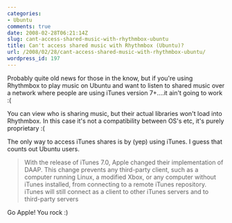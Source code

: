 ```yaml
---
categories:
- Ubuntu
comments: true
date: 2008-02-28T06:21:14Z
slug: cant-access-shared-music-with-rhythmbox-ubuntu
title: Can't access shared music with Rhythmbox (Ubuntu)?
url: /2008/02/28/cant-access-shared-music-with-rhythmbox-ubuntu/
wordpress_id: 197
---
```


Probably quite old news for those in the know, but if you're using Rhythmbox to play music on Ubuntu and want to listen to shared music over a network where people are using iTunes version 7+....it ain't going to work :(

You can view who is sharing music, but their actual libraries won't load into Rhythmbox. In this case it's not a compatibility between OS's etc, it's purely proprietary :(

The only way to access iTunes shares is by (yep) using iTunes. I guess that counts out Ubuntu users.



> With the release of iTunes 7.0, Apple changed their implementation of DAAP. This change prevents any third-party client, such as a computer running Linux, a modified Xbox, or any computer without iTunes installed, from connecting to a remote iTunes repository. iTunes will still connect as a client to other iTunes servers and to third-party servers



Go Apple! You rock :)


